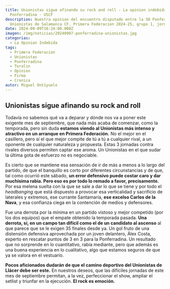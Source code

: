 ```yaml
---
title: Unionistas sigue afinando su rock and roll - La opinion indebida del SD
  Ponferradina - USCF
description: Nuestra opinion del encuentro disputado entre la SD Ponferradina y
  Unionistas de Salamanca CF. Primera Federacion 2024-25, grupo 1, jornada 3
date: 2024-09-09T16:24:00.000Z
imagen: /img/noticias/20240907-ponferradina-unionistas.jpg
categorias:
  - La Opinion Indebida
tags:
  - Primera Federacion
  - Unionistas
  - Ponferradina
  - Toralin
  - Opinion
  - Firma
  - Cronica
autor: Miguel Ontiyuelo
---
```

## Unionistas sigue afinando su rock and roll

Todavía no sabemos qué va a deparar y dónde nos va a poner este exigente mes de septiembre, que nada más acaba de comenzar, como la temporada, pero sin duda **estamos viendo al Unionistas más intenso y atractivo en un arranque en Primera Federación.** No el mejor en el casillero, pero sí el que mejor compite de tú a tú a cualquier rival, a un oponente de cualquier naturaleza y propuesta. Estas 3 jornadas contra rivales diversos permiten captar ese aroma. Un Unionistas en el que sudar la última gota de esfuerzo no es negociable.

Es cierto que se mantiene esa sensación de ir de más a menos a lo largo del partido, de que el banquillo es corto por diferentes circunstancias y de que, tal como ocurrió este sábado, **un error defensivo puede costar caro y dar muchísima rabia. Pero eso es por todo lo remado a favor, precisamente.** Por esa melena suelta con la que se sale a dar lo que se tiene y por todo el *headbanging* que está dispuesto a provocar esa verticalidad y sacrificio de laterales y extremos, ese currante Santamaría, **ese excelso Carlos de la Nava**, y esa confianza ciega en la contención de medios y defensores.

Fue una derrota por la mínima en un partido vistoso y mejor competido (por los dos equipos) que el empate obtenido la temporada pasada. **Una derrota, sí, en un campo tan difícil como el de un candidato al ascenso** al que parece que se le exigen 35 finales desde ya. Un gol fruto de una distensión defensiva aprovechada por un joven delantero, Álex Costa, experto en rescatar puntos de 3 en 3 para la Ponferradina. Un resultado que no sorprende en lo cuantitativo, rabia mediante, pero que además es una buena experiencia en lo cualitativo, algo que estamos seguros de que ya se valora en el vestuario.

**Pocos aficionados dudarán de que el camino deportivo del Unionistas de Llácer debe ser este.** En nuestros deseos, que las difíciles jornadas de este mes de septiembre permitan, a la vez, perfeccionar el show, ampliar el setlist y triunfar en la ejecución. **El rock es emoción.**
